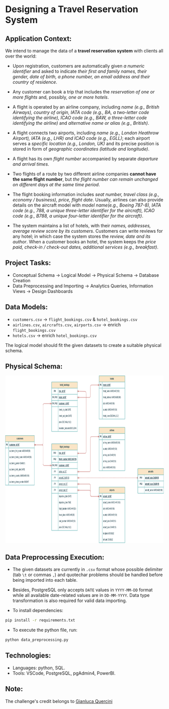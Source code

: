 # Designing a Travel Reservation System

## Application Context: 

We intend to manage the data of a **travel reservation system** with clients all over the world:  

- Upon registration, customers are automatically given _a numeric identifier_ and asked to indicate _their first and family names, their gender, date of birth, a phone number, an email address and their country of residence_.

- Any customer can book a trip that includes the _reservation of one or more flights_ and, possibly, _one or more hotels_.

- A flight is operated by an airline company, including _name (e.g., British Airways), country of origin, IATA code (e.g., BA, a two-letter code identifying the airline), ICAO code (e.g., BAW, a three-letter code identifying the airline)_ and _alternative name or alias (e.g., British)_.

- A flight connects two airports, including _name (e.g., London Heathrow Airport), IATA (e.g., LHR) and ICAO code (e.g., EGLL)_; each airport serves a _specific location (e.g., London, UK)_ and its precise position is stored in form of _geographic coordinates (latitude and longitude)_.

- A flight has its own _flight number_ accompanied by separate _departure and arrival times_.

- Two flights of a route by two different airline companies **cannot have the same flight number**, but _the flight number can remain unchanged on different days at the same time period_.

- The flight booking information includes _seat number, travel class (e.g., economy / business), price, flight date_. Usually, airlines can also provide details on the aircraft model with _model name(e.g., Boeing 787-8), IATA code (e.g., 788, a unique three-letter identifier for the aircraft), ICAO code (e.g., B788, a unique four-letter identifier for the aircraft)_.

- The system maintains a list of hotels, with their _names, addresses, average review score by its customers_. Customers can write reviews for any hotel; in which case the system stores the _review, date and its author_. When a customer books an hotel, the system keeps the _price paid, check-in / check-out dates, additional services (e.g., breakfast)_.

## Project Tasks: 

- Conceptual Schema → Logical Model → Physical Schema → Database Creation 
- Data Preprocessing and Importing → Analytics Queries, Information Views -> Design Dashboards

## Data Models: 

- `customers.csv` → `flight_bookings.csv` & `hotel_bookings.csv`
- `airlines.csv`, `aircrafts.csv`, `airports.csv` → enrich `flight_bookings.csv`
- `hotels.csv` → enrich `hotel_bookings.csv`

The logical model should fit the given datasets to create a suitable physical schema.

## Physical Schema: 
<p align="center">
  <img title="Logical Model" alt="Alt text" src="/Assets/Physical Schema.png" width="900" height="530">

## Data Preprocessing Execution:

- The given datasets are currently in `.csv` format whose possible delimiter (tab `\t` or commas `,`) and quotechar problems should be handled before being imported into each table.

- Besides, PostgreSQL only accepts `DATE` values in `YYYY-MM-DD` format while all available date-related values are in `DD-MM-YYYY`. Data type transformation is also required for valid data importing.

- To install dependencies:
```bash
pip install -r requirements.txt
```
- To execute the python file, run:

```bash
python data_preprocessing.py
```
  
## Technologies: 

- Languages: python, SQL.
- Tools: VSCode, PostgreSQL, pgAdmin4, PowerBI.
  
## Note: 

The challenge's credit belongs to [Gianluca Quercini](https://gquercini.github.io/) 
